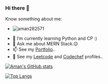 ### Hi there 👋


Know something about me:

- <p align="left"> <img src="https://komarev.com/ghpvc/?username=aman282571&label=Profile%20views&color=0e75b6&style=flat" alt="aman282571" /> </p>
- 🌱 I’m currently learning Python and CP :)
- 💬 Ask me about MERN Stack.😉
- 📫 See my [Portfolio](http://aman282571.github.io/portfolio)..
- 💛 See my [Leetcode](https://leetcode.com/aman282571) and [Codechef](https://www.codechef.com/users/aman282571) profiles..


[![Aman's GitHub stats](https://github-readme-stats.vercel.app/api?username=aman282571&show_icons=true&theme=radical&hide=stars)](https://github.com/aman282571/github-readme-stats)

[![Top Langs](https://github-readme-stats.vercel.app/api/top-langs/?username=aman282571&layout=compact&theme=radical)](https://github.com/aman282571/github-readme-stats)
